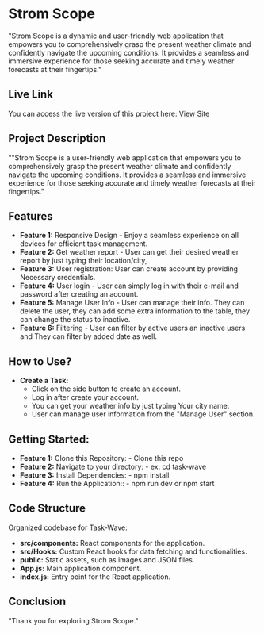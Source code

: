 # Strom Scope

"Strom Scope is a dynamic and user-friendly web application that empowers you to comprehensively grasp the present weather climate and confidently navigate the upcoming conditions. It provides a seamless and immersive experience for those seeking accurate and timely weather forecasts at their fingertips."

## Live Link
You can access the live version of this project here: [View Site](https://strom-scope.web.app/)

## Project Description
""Strom Scope is a user-friendly web application that empowers you to comprehensively grasp the present weather climate and confidently navigate the upcoming conditions. It provides a seamless and immersive experience for those seeking accurate and timely weather forecasts at their fingertips."

## Features
- **Feature 1:** Responsive Design - Enjoy a seamless experience on all devices for efficient task management.
- **Feature 2:** Get weather report - User can get their desired  weather report by just typing their location/city,
- **Feature 3:** User registration: User can create account by providing Necessary credentials.
- **Feature 4:** User login - User can simply log in with their e-mail and password after creating an account.
- **Feature 5:** Manage User Info - User can manage their info. They can delete the user, they can add some extra information to the table, they can change the status to inactive.
- **Feature 6:** Filtering - User can filter by active users an inactive users and They can filter by added date as well.


## How to Use?
- **Create a Task:** 
  - Click on the side button to create an account.
  - Log in after create your account.
  - You can get your weather info by just typing Your city name.
  - User can manage user information from the "Manage User" section.


## Getting Started:

- **Feature 1:** Clone this Repository: - Clone this repo
- **Feature 2:** Navigate to your directory: - ex: cd task-wave
- **Feature 3:** Install Dependencies: - npm install
- **Feature 4:** Run the Application:: - npm run dev or npm start

## Code Structure

Organized codebase for Task-Wave:
- **src/components:** React components for the application.
- **src/Hooks:** Custom React hooks for data fetching and functionalities.
- **public:** Static assets, such as images and JSON files.
- **App.js:** Main application component.
- **index.js:** Entry point for the React application.

## Conclusion
"Thank you for exploring Strom Scope."